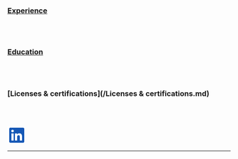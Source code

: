    


### [Experience](/Experience.md)
<br>
<br>

### [Education](/Education.md)
<br>
<br>
      
### [Licenses & certifications](/Licenses & certifications.md)
<br>
<br>

 
[![Logo!](/Bilder/Logo.png)](https://www.linkedin.com/in/rune-andersen-9837a733/)

---

